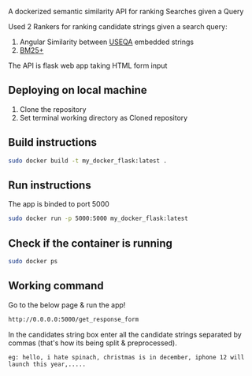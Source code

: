 A dockerized semantic similarity API for ranking Searches given a Query

Used 2 Rankers for ranking candidate strings given a search query:
1. Angular Similarity between [USEQA](https://tfhub.dev/google/universal-sentence-encoder/4) embedded strings
2. [BM25+](https://github.com/dorianbrown/rank_bm25) 

The API is flask web app taking HTML form input

## Deploying on local machine
1. Clone the repository
2. Set terminal working directory as Cloned repository

## Build instructions

```bash
sudo docker build -t my_docker_flask:latest .
```

## Run instructions 
The app is binded to port 5000

```bash
sudo docker run -p 5000:5000 my_docker_flask:latest 
```

## Check if the container is running

```bash
sudo docker ps
```
## Working command 
Go to the below page & run the app!
```bash
http://0.0.0.0:5000/get_response_form
```

In the candidates string box enter all the candidate strings separated by commas (that's how its being split & preprocessed). 
```
eg: hello, i hate spinach, christmas is in december, iphone 12 will launch this year,..... 
```

